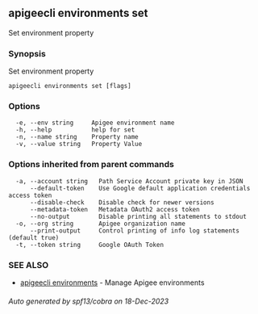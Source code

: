 ## apigeecli environments set

Set environment property

### Synopsis

Set environment property

```
apigeecli environments set [flags]
```

### Options

```
  -e, --env string     Apigee environment name
  -h, --help           help for set
  -n, --name string    Property name
  -v, --value string   Property Value
```

### Options inherited from parent commands

```
  -a, --account string   Path Service Account private key in JSON
      --default-token    Use Google default application credentials access token
      --disable-check    Disable check for newer versions
      --metadata-token   Metadata OAuth2 access token
      --no-output        Disable printing all statements to stdout
  -o, --org string       Apigee organization name
      --print-output     Control printing of info log statements (default true)
  -t, --token string     Google OAuth Token
```

### SEE ALSO

* [apigeecli environments](apigeecli_environments.md)	 - Manage Apigee environments

###### Auto generated by spf13/cobra on 18-Dec-2023
